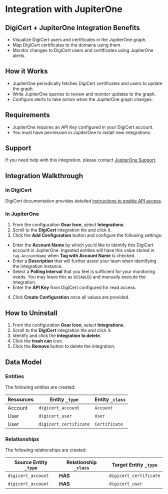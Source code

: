 # Integration with JupiterOne

## DigiCert + JupiterOne Integration Benefits

*   Visualize DigiCert users and certificates in the JupiterOne graph.
*   Map DigiCert certificates to the domains using them.
*   Monitor changes to DigiCert users and certificates using JupiterOne alerts.

## How it Works

*   JupiterOne periodically fetches DigiCert certificates and users to update the
    graph.
*   Write JupiterOne queries to review and monitor updates to the graph.
*   Configure alerts to take action when the JupiterOne graph changes.

## Requirements

*   JupiterOne requires an API Key configured in your DigiCert account.
*   You must have permission in JupiterOne to install new integrations.

## Support

If you need help with this integration, please contact
[JupiterOne Support](https://support.jupiterone.io).

## Integration Walkthrough

### In DigiCert

DigiCert documentation provides detailed [instructions to enable API access][1].

### In JupiterOne

1.  From the configuration **Gear Icon**, select **Integrations**.
2.  Scroll to the **DigiCert** integration tile and click it.
3.  Click the **Add Configuration** button and configure the following settings:

*   Enter the **Account Name** by which you'd like to identify this DigiCert
    account in JupiterOne. Ingested entities will have this value stored in
    `tag.AccountName` when **Tag with Account Name** is checked.
*   Enter a **Description** that will further assist your team when identifying
    the integration instance.
*   Select a **Polling Interval** that you feel is sufficient for your monitoring
    needs. You may leave this as `DISABLED` and manually execute the integration.
*   Enter the **API Key** from DigiCert configured for read access.

4.  Click **Create Configuration** once all values are provided.

## How to Uninstall

1.  From the configuration **Gear Icon**, select **Integrations**.
2.  Scroll to the **DigiCert** integration tile and click it.
3.  Identify and click the **integration to delete**.
4.  Click the **trash can** icon.
5.  Click the **Remove** button to delete the integration.

[1]: https://www.digicert.com/rest-api/

<!-- {J1_DOCUMENTATION_MARKER_START} -->

<!--
********************************************************************************
NOTE: ALL OF THE FOLLOWING DOCUMENTATION IS GENERATED USING THE
"j1-integration document" COMMAND. DO NOT EDIT BY HAND! PLEASE SEE THE DEVELOPER
DOCUMENTATION FOR USAGE INFORMATION:

https://github.com/JupiterOne/sdk/blob/main/docs/integrations/development.md
********************************************************************************
-->

## Data Model

### Entities

The following entities are created:

| Resources | Entity `_type`         | Entity `_class` |
| --------- | ---------------------- | --------------- |
| Account   | `digicert_account`     | `Account`       |
| User      | `digicert_user`        | `User`          |
| User      | `digicert_certificate` | `Certificate`   |

### Relationships

The following relationships are created:

| Source Entity `_type` | Relationship `_class` | Target Entity `_type`  |
| --------------------- | --------------------- | ---------------------- |
| `digicert_account`    | **HAS**               | `digicert_certificate` |
| `digicert_account`    | **HAS**               | `digicert_user`        |

<!--
********************************************************************************
END OF GENERATED DOCUMENTATION AFTER BELOW MARKER
********************************************************************************
-->

<!-- {J1_DOCUMENTATION_MARKER_END} -->
